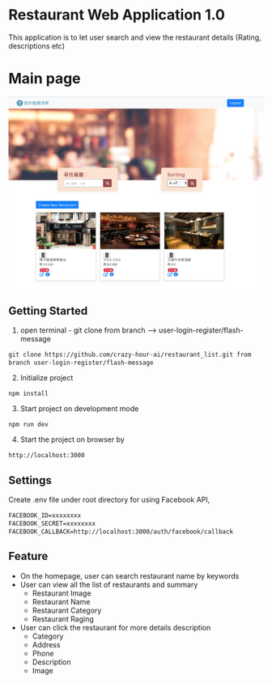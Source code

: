 # Restaurant Web Application 1.0
This application is to let user search and view the restaurant details (Rating, descriptions etc)

# Main page
![image](./restaurant-mongodb.png)

## Getting Started
1. open terminal - git clone from branch --> user-login-register/flash-message
```
git clone https://github.com/crazy-hour-ai/restaurant_list.git from branch user-login-register/flash-message
```
2. Initialize project
```
npm install
```
3. Start project on development mode
```
npm run dev
```
4. Start the project on browser by 
```
http://localhost:3000 
```

## Settings
Create .env file under root directory for using Facebook API,
```
FACEBOOK_ID=xxxxxxxx
FACEBOOK_SECRET=xxxxxxxx
FACEBOOK_CALLBACK=http://localhost:3000/auth/facebook/callback
```

## Feature
+ On the homepage, user can search restaurant name by keywords
+ User can view all the list of restaurants and summary
  - Restaurant Image
  - Restaurant Name
  - Restaurant Category
  - Restaurant Raging
+ User can click the restaurant for more details description
  - Category
  - Address
  - Phone
  - Description
  - Image
